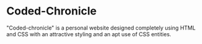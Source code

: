 # Coded-Chronicle
"Coded-chronicle" is a personal website designed completely using HTML and CSS with an attractive styling and an apt use of CSS entities.
